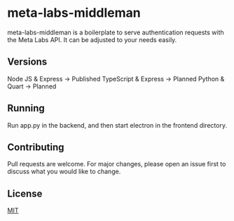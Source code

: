 # meta-labs-middleman
meta-labs-middleman is a boilerplate to serve authentication requests with the Meta Labs API. It can be adjusted to your needs easily.

## Versions
Node JS & Express -> Published
TypeScript & Express -> Planned
Python & Quart -> Planned

## Running
Run app.py in the backend, and then start electron in the frontend directory.

## Contributing
Pull requests are welcome. For major changes, please open an issue first to discuss what you would like to change.

## License
[MIT](https://choosealicense.com/licenses/mit/)
